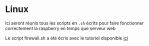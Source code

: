 # Linux
Ici seront réunis tous les scripts en `.sh` écrits pour faire fonctionner correctement la raspberry en temps que serveur web

Le script firewall.sh a été écris avec le tutoriel disponible [ici](https://www.tutos.eu/6873)
